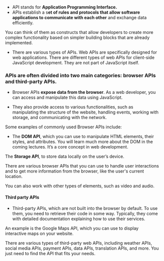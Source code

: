- API stands for **Application Programming Interface.** 
- APIs establish a s**et of rules and protocols that allow software applications to communicate with each other** and exchange data efficiently.

You can think of them as constructs that allow developers to create more complex functionality based on simpler building blocks that are already implemented.

- There are various types of APIs. Web APIs are specifically designed for web applications. There are different types of web APIs for client-side JavaScript development. They are not part of JavaScript itself.

### APIs are often divided into two main categories: browser APIs and third-party APIs.

- Browser APIs **expose data from the browser**. As a web developer, you can access and manipulate this data using JavaScript.

- They also provide access to various functionalities, such as manipulating the structure of the website, handling events, working with storage, and communicating with the network.

Some examples of commonly used Browser APIs include:

- The **DOM API**, which you can use to manipulate HTML elements, their styles, and attributes. You will learn much more about the DOM in the coming lectures. It’s a core concept in web development.

The **Storage API**, to store data locally on the user’s device.

There are various browser APIs that you can use to handle user interactions and to get more information from the browser, like the user's current location.

You can also work with other types of elements, such as video and audio.

#### Third party APIs
- Third-party APIs, which are not built into the browser by default. To use them, you need to retrieve their code in some way. Typically, they come with detailed documentation explaining how to use their services.

An example is the Google Maps API, which you can use to display interactive maps on your website.

There are various types of third-party web APIs, including weather APIs, social media APIs, payment APIs, data APIs, translation APIs, and more. You just need to find the API that fits your needs.